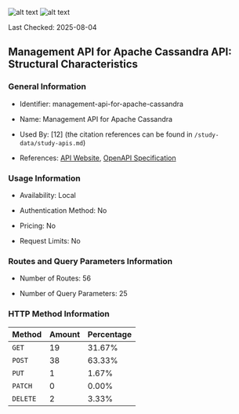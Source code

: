 ![alt text](https://img.shields.io/badge/OpenAPI_Specification-Valid-brightgreen.svg) ![alt text](https://img.shields.io/badge/Server_URL-Local-green.svg)

Last Checked: 2025-08-04

## Management API for Apache Cassandra API: Structural Characteristics

### General Information

- Identifier: management-api-for-apache-cassandra

- Name: Management API for Apache Cassandra

- Used By: [12] (the citation references can be found in `/study-data/study-apis.md`)

- References: [API Website](https://github.com/k8ssandra/management-api-for-apache-cassandra), [OpenAPI Specification](https://raw.githubusercontent.com/k8ssandra/management-api-for-apache-cassandra/master/management-api-server/doc/openapi.json)

### Usage Information

- Availability: Local

- Authentication Method: No

- Pricing: No

- Request Limits: No

### Routes and Query Parameters Information

- Number of Routes: 56

- Number of Query Parameters: 25

### HTTP Method Information

| Method | Amount | Percentage |
|--------|--------|------------|
| `GET` | 19 | 31.67% |
| `POST` | 38 | 63.33% |
| `PUT` | 1 | 1.67% |
| `PATCH` | 0 | 0.00% |
| `DELETE` | 2 | 3.33% |
